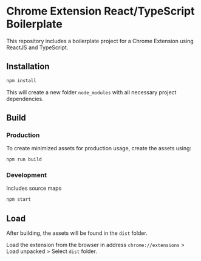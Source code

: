 # Chrome Extension React/TypeScript Boilerplate

This repository includes a boilerplate project for a Chrome Extension using ReactJS and TypeScript.

## Installation

```bash
npm install
```

This will create a new folder `node_modules` with all necessary project dependencies.

## Build

### Production

To create minimized assets for production usage, create the assets using:

```bash
npm run build
```

### Development

Includes source maps

```bash
npm start
```

## Load

After building, the assets will be found in the `dist` folder.

Load the extension from the browser in address `chrome://extensions` > Load unpacked > Select `dist` folder.

